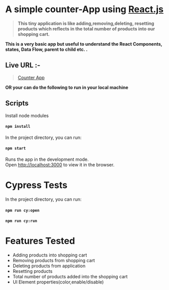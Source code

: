 # A simple counter-App using [React.js](https://reactjs.org)

> **This tiny application is like adding,removing,deleting, resetting products which reflects in the total number of products into our shopping cart.**

**This is a very basic app but useful to understand the React Components, states, Data Flow, parent to child etc. .**

## Live URL :-

> [Counter App](https://obscure-waters-60500.herokuapp.com)

**OR your can do the following to run in your local machine**

## Scripts

Install node modules

#### `npm install`

In the project directory, you can run:

#### `npm start`

Runs the app in the development mode.<br>
Open [http://localhost:3000](http://localhost:3000) to view it in the browser.


# Cypress Tests

In the project directory, you can run:

#### `npm run cy:open`
#### `npm run cy:run`

# Features Tested

* Adding products into shopping cart
* Removing products from shopping cart
* Deleting products from application
* Resetting products 
* Total number of products added into the shopping cart
* UI Element properties(color,enable/disable)

